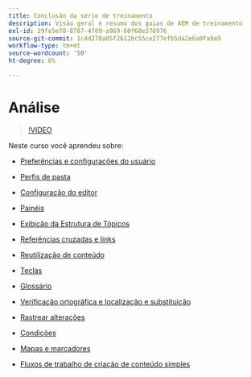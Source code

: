 ```yaml
---
title: Conclusão da série de treinamento
description: Visão geral e resumo dos guias de AEM de treinamento
exl-id: 29fe5e78-8787-4f09-a969-60f68e376976
source-git-commit: 1c4d278a05f2612bc55ce277efb5da2e6a0fa9a9
workflow-type: tm+mt
source-wordcount: '50'
ht-degree: 6%

---
```


# Análise

>[!VIDEO](https://video.tv.adobe.com/v/342771?quality=12&learn=on)

Neste curso você aprendeu sobre:

- [Preferências e configurações do usuário](./user-settings-preferences-toolbars.md)

- [Perfis de pasta](folder-profiles.md)

- [Configuração do editor](editor-configuration.md)

- [Painéis](panels.md)

- [Exibição da Estrutura de Tópicos](outline-view.md)

- [Referências cruzadas e links](cross-references-and-links.md)

- [Reutilização de conteúdo](content-reuse.md)

- [Teclas](keys.md)

- [Glossário](glossary.md)

- [Verificação ortográfica e localização e substituição](spell-check.md)

- [Rastrear alterações](track-changes.md)

- [Condições](conditions.md)

- [Mapas e marcadores](maps-and-bookmaps.md)

- [Fluxos de trabalho de criação de conteúdo simples](simple-content-creation-workflows.md)
